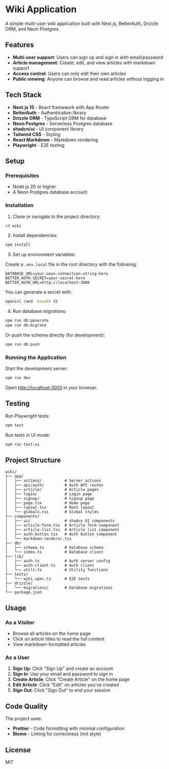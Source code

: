 # Wiki Application

A simple multi-user wiki application built with Next.js, BetterAuth, Drizzle ORM, and Neon Postgres.

## Features

- **Multi-user support**: Users can sign up and sign in with email/password
- **Article management**: Create, edit, and view articles with markdown support
- **Access control**: Users can only edit their own articles
- **Public viewing**: Anyone can browse and read articles without logging in

## Tech Stack

- **Next.js 15** - React framework with App Router
- **BetterAuth** - Authentication library
- **Drizzle ORM** - TypeScript ORM for database
- **Neon Postgres** - Serverless Postgres database
- **shadcn/ui** - UI component library
- **Tailwind CSS** - Styling
- **React Markdown** - Markdown rendering
- **Playwright** - E2E testing

## Setup

### Prerequisites

- Node.js 20 or higher
- A Neon Postgres database account

### Installation

1. Clone or navigate to the project directory:

```bash
cd wiki
```

2. Install dependencies:

```bash
npm install
```

3. Set up environment variables:

Create a `.env.local` file in the root directory with the following:

```env
DATABASE_URL=your-neon-connection-string-here
BETTER_AUTH_SECRET=your-secret-here
BETTER_AUTH_URL=http://localhost:3000
```

You can generate a secret with:

```bash
openssl rand -base64 32
```

4. Run database migrations:

```bash
npm run db:generate
npm run db:migrate
```

Or push the schema directly (for development):

```bash
npm run db:push
```

### Running the Application

Start the development server:

```bash
npm run dev
```

Open [http://localhost:3000](http://localhost:3000) in your browser.

## Testing

Run Playwright tests:

```bash
npm test
```

Run tests in UI mode:

```bash
npm run test:ui
```

## Project Structure

```
wiki/
├── app/
│   ├── actions/          # Server actions
│   ├── api/auth/         # Auth API routes
│   ├── article/          # Article pages
│   ├── login/            # Login page
│   ├── signup/           # Signup page
│   ├── page.tsx          # Home page
│   ├── layout.tsx        # Root layout
│   └── globals.css       # Global styles
├── components/
│   ├── ui/               # shadcn UI components
│   ├── article-form.tsx  # Article form component
│   ├── article-list.tsx  # Article list component
│   ├── auth-button.tsx   # Auth button component
│   └── markdown-renderer.tsx
├── db/
│   ├── schema.ts         # Database schema
│   └── index.ts          # Database client
├── lib/
│   ├── auth.ts           # Auth server config
│   ├── auth-client.ts    # Auth client
│   └── utils.ts          # Utility functions
├── tests/
│   └── wiki.spec.ts      # E2E tests
├── drizzle/
│   └── migrations/       # Database migrations
└── package.json
```

## Usage

### As a Visitor

- Browse all articles on the home page
- Click on article titles to read the full content
- View markdown-formatted articles

### As a User

1. **Sign Up**: Click "Sign Up" and create an account
2. **Sign In**: Use your email and password to sign in
3. **Create Article**: Click "Create Article" on the home page
4. **Edit Article**: Click "Edit" on articles you've created
5. **Sign Out**: Click "Sign Out" to end your session

## Code Quality

The project uses:

- **Prettier** - Code formatting with minimal configuration
- **Biome** - Linting for correctness (not style)

## License

MIT
